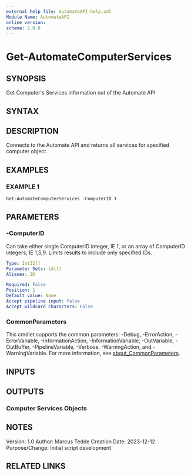 ```yaml
---
external help file: AutomateAPI-help.xml
Module Name: AutomateAPI
online version:
schema: 2.0.0
---
```


# Get-AutomateComputerServices

## SYNOPSIS
Get Computer's Services information out of the Automate API

## SYNTAX

## DESCRIPTION
Connects to the Automate API and returns all services for specified computer object.

## EXAMPLES

### EXAMPLE 1
```
Get-AutomateComputerServices -ComputerID 1
```

## PARAMETERS

### -ComputerID
Can take either single ComputerID integer, IE 1, or an array of ComputerID integers, IE 1,5,9.
Limits results to include only specified IDs.

```yaml
Type: Int32[]
Parameter Sets: (All)
Aliases: ID

Required: False
Position: 1
Default value: None
Accept pipeline input: False
Accept wildcard characters: False
```

### CommonParameters
This cmdlet supports the common parameters: -Debug, -ErrorAction, -ErrorVariable, -InformationAction, -InformationVariable, -OutVariable, -OutBuffer, -PipelineVariable, -Verbose, -WarningAction, and -WarningVariable. For more information, see [about_CommonParameters](http://go.microsoft.com/fwlink/?LinkID=113216).

## INPUTS

## OUTPUTS

### Computer Services Objects
## NOTES
Version:        1.0
Author:         Marcus Tedde
Creation Date:  2023-12-12
Purpose/Change: Initial script development 

## RELATED LINKS
